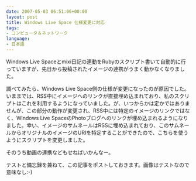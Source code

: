```yaml
---
date: 2007-05-03 06:51:06+00:00
layout: post
title: Windows Live Space 仕様変更に対応
tags:
- コンピュータ＆ネットワーク
language:
- 日本語
---
```


Windows Live Spaceとmixi日記の連動をRubyのスクリプト書いて自動的に行っていますが、先日から投稿されたイメージの連携がうまく動かなくなりました。

調べてみたら、Windows Live Space側の仕様が変更になったのが原因でした。いままでは、RSS中にイメージへのリンクが直接埋め込まれており、私のスクリプトはこれを利用するようになっていました。が、いつからかは定かではありませんが、この部分の動作が変更され、RSS中には特定のイメージのリンクではなく、Windows Live SpaceのPhotoブログへのリンクが埋め込まれるようになりました。幸い、イメージのサムネールはRSSに埋め込まれており、このサムネールからオリジナルのイメージのURIを特定することができたので、こちらを使うようにスクリプトを変更しました。

そのうち動画の連携などもせねばいかんなー。

テストと備忘録を兼ねて、この記事をポストしておきます。画像はテストなので意味なし:-)
